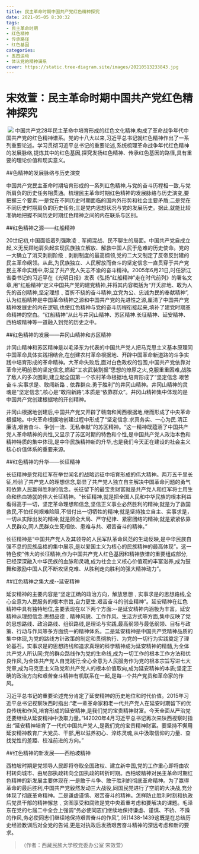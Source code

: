 ```yaml
---
title: 民主革命时期中国共产党红色精神探究
date: 2021-05-05 8:30:32
tags:
- 民主革命时期
- 红色精神
- 传承路径
- 红色基因
categories:
- 五四运动
- 体认党的精神谱系
cover: https://static.tree-diagram.site/images/20210513233843.jpg
---
```


# 宋效萱：民主革命时期中国共产党红色精神探究

​		![](民主革命时期中国共产党红色精神探究.jpg)
		中国共产党28年民主革命中培育形成的红色文化精神,构成了革命战争年代中国共产党的红色精神谱系。党的十八大以来,习近平总书记就红色精神作出了一系列重要论述。学习贯彻习近平总书记的重要论述,系统梳理革命战争年代红色精神的发展脉络,提炼其中的红色基因,探究发扬红色精神、传承红色基因的路径,具有重要的理论价值和现实意义。

##色精神的发展脉络与历史演变

中国共产党民主革命时期培育形成的一系列红色精神,与党的奋斗历程相一致,与党所肩负的历史任务相贯通。梳理民主革命时期红色精神的发展脉络与历史演变,要把握三个要素:一是党在不同历史时期面临的国内外形势和社会主要矛盾;二是党在不同历史时期肩负的历史任务;三是党内思想状况与党的发展历史。据此,就能比较准确地把握不同历史时期红色精神之间的内在联系与区别。

##红色精神之源——红船精神

20世纪初,中国面临着列强欺凌﹑军阀混战、民不聊生的局面。中国共产党自成立起,义无反顾地肩负起实现民族独立解放、解救中国人民于危难的历史使命。党的一大确立了消灭剥削阶级﹑剥削制度的最高纲领,党的二大又制定了反帝反封建的民主革命纲领。从此,为民族独立、人民解放而奋斗的坚定信念一直贯穿于共产党民主革命实践中,彰显了共产党人矢志不渝的奋斗精神。2005年6月21日,时任浙江省委书记的习近平在《光明日报》发表《弘扬“红船精神”走在时代前列》的署名文章,用“红船精神”定义中国共产党的建党精神,并将其内容概括为“开夭辟地、敢为人先的首创精神,坚定理想﹑百折不挠的奋斗精神,立党为公、忠诚为民的奉献精神”,认为红船精神是中国革命精神之源和中国共产党的先进性之源,厘清了中国共产党精神发展史的内在逻辑,也使红色精神与党的奋斗历程衔接起来,填补了建党时期革命精神的空白。“红船精神”从此与井冈山精神、苏区精神.长征精神、延安精神、西柏坡精神等一道融入到党的历史之中。

##红色精神的发展——井冈山精神和苏区精神

井冈山精神和苏区精神是以毛泽东为代表的中国共产党人把马克思主义基本原理同中国革命具体实践相结合,在创建农村革命根据地、开辟中国革命新道路的斗争实践中培育形成的革命精神。大革命失败后,面对白色政权的包围,中国共产党依靠对革命光明前景的坚定信念,燃起“工农武装割据”思想的燎原之火,克服重重困难,战胜了敌人的多次围剿,建立起全国第一个农村革命根据地,培育形成了“坚定信念.艰苦奋斗.实事求是、敢闯新路﹑依靠群众.勇于胜利”的井冈山精神。井冈山精神的灵魂是“坚定信念”,核心是“敢闯新路”,本质是“依靠群众”。井冈山精神集中体现的是中国共产党创建根据地的开创精神。

井冈山根据地创建后,中国共产党又开辟了赣南和闽西根据地,继而形成了中央革命根据地。中央革命根据地创建过程中形成了“坚定信念.求真务实、一心为民.清正廉洁,艰苦奋斗、争创一流、无私奉献”的苏区精神。“这一精神既蕴涵了中国共产党人革命精神的共性,又显示了苏区时期的特色和个性,是中国共产党人政治本色和精神特质的集中体现,是中华民族精神新的升华,也是我们今天正在建设的社会主义核心价值体系的重要来源。

##红色精神的升华——长征精神

长征精神是党和红军在举世闻名的战略远征中培育形成的伟大精神。两万五千里长征,检验了共产党人的理想信念,彰显了共产党人独立自主解决中国革命问题的勇气和依靠人民赢得胜利的信念。长征留下的最宝贵财富就是共产党人和红军将士用生命和热血铸就的伟大长征精神。"长征精神,就是把全国人民和中华民族的根本利益看得高于一切，坚定革命理想和信念,坚信正义事业必然胜利的精神;就是为了救国救民,不怕任何艰难险阻,不惜付出一切牺牲的精神;就是坚持独立自主、实事求是，一切从实际出发的精神;就是顾全大局、严守纪律、紧密团结的精神;就是紧紧依靠人民群众,同人民群众生死相依、患难与共、艰苦奋斗的精神。”

长征精神是“中国共产党人及其领导的人民军队革命风范的生动反映,是中华民族自强不息的民族品格的集中展示,是以爱国主义为核心的民族精神的最高体现”。这一特色使“伟大的长征精神,作为中国共产党人红色基因和精神族谱的重要组成部分,已经深深融入中华民族的血脉和灵魂,成为社会主义核心价值观的丰富滋养,成为鼓舞和激励中国人民不断攻坚克难、从胜利走向胜利的强大精神动力”。

##红色精神之集大成--延安精神

延安精神的主要内容是“坚定正确的政治方向，解放思想﹑实事求是的思想路线,全心全意为人民服务的根本宗旨,自力更生.艰苦奋斗的创业精神”。延安精神在红色精神中具有独特地位,主要表现在以下两个方面:--是延安精神内涵极为丰富。延安精神从理想信念.思想品德﹑精神风貌、工作作风、生活方式等方面,集中反映了党的思想路线、政治路线、组织路线,是理论与实践,最高纲领与最低纲领、目标与政策、行动与作风等多方面统一的精神体系。二是延安精神是中国共产党精神品质的集中体现,为党的路线方针政策的制定和贯彻执行、为党的一切行为实践奠定了理论基石。实事求是的思想路线和追求真理的科学精神成为延安精神的精髓,为全体共产党人所认同;党的群众路线作为党的生命线,成为一切工作的根本工作方法和优良作风,为全体共产党人自觉践行;全心全意为人民服务作为党的根本宗旨写进七大党章,成为马克思主义政党和共产党人的根本价值取向,成为延安精神的本质;坚定正确的政治方向和艰苦奋斗精神有机联系在一起,是每--个共产党员和革命家的作风。

习近平总书记的重要论述充分肯定了延安精神的历史地位和时代价值。2015年习近平总书记视察陕西时指出:“老一辈革命家和老一代共产党人在延安时期留下的优良传统和作风,培育形成的延安精神,是我们党的宝贵精神财富。今天全面从严治党还要继续从延安精神中汲取力量。”I42020年4月习近平总书记再次来陕西视察时指出:“延安精神培育了一代代中国共产党人,是我们党的宝贵精神财富。要坚持不懈用延安精神教育广大党员、干部,用以滋养初心、淬炼灵魂,从中汲取信仰的力量、查找党性的差距、校准前进的方向。”

##红色精神的新发展——西柏坡精神

西柏坡时期是党领导人民即将夺取全国政权、建立新中国,党的工作重心即将由农村转向城市、由局部执政转向全国执政的转折时期。西柏坡精神对民主革命时期红色精神的新发展主要体现在:一是敢于斗争、敢于胜利的彻底革命精神。为了赢得革命的最后胜利,中国共产党毅然发动三大战役,同国民党进行了空前的大决战,充分体现了彻底革命精神。二是谦虚谨慎、艰苦奋斗的精神。怎样防止胜利时刻和执政后党员干部的精神懈怠﹑贪图享受和腐败是党中央着重考虑和要解决的课题。毛泽东在党的七届二中全会上强调“务必使同志们继续地保持谦虚、谨慎、不骄、不躁的作风,务必使同志们继续地保持艰苦奋斗的作风”, [6]1438-1439这既是在总结历史经验教训后对全党的告诫,更是对执政后发扬艰苦奋斗精神的深远考虑和新的要求。

> （作者：西藏民族大学校党委办公室 宋效萱）